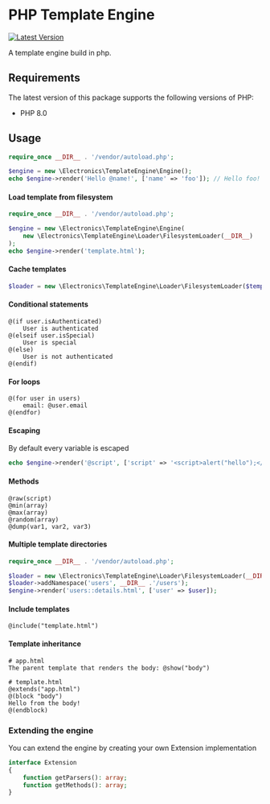 PHP Template Engine
======
[![Latest Version](https://img.shields.io/github/tag/martenweijer/php-template-engine.svg?style=flat-square)](https://github.com/martenweijer/php-template-engine/tags)

A template engine build in php.
## Requirements
The latest version of this package supports the following versions of PHP:
* PHP 8.0
## Usage
```php
require_once __DIR__ . '/vendor/autoload.php';

$engine = new \Electronics\TemplateEngine\Engine();
echo $engine->render('Hello @name!', ['name' => 'foo']); // Hello foo!
```
#### Load template from filesystem
```php
require_once __DIR__ . '/vendor/autoload.php';

$engine = new \Electronics\TemplateEngine\Engine(
    new \Electronics\TemplateEngine\Loader\FilesystemLoader(__DIR__)
);
echo $engine->render('template.html');
```
#### Cache templates
```php
$loader = new \Electronics\TemplateEngine\Loader\FilesystemLoader($templateDir, $cacheDir);
```
#### Conditional statements
```
@(if user.isAuthenticated)
    User is authenticated
@(elseif user.isSpecial)
    User is special
@(else)
    User is not authenticated
@(endif)
```
#### For loops
```
@(for user in users)
    email: @user.email
@(endfor)
```
#### Escaping
By default every variable is escaped
```php
echo $engine->render('@script', ['script' => '<script>alert("hello");</script>']); // &lt;script&gt;alert(&quot;hello&quot;);&lt;/script&gt;
```
#### Methods
```
@raw(script)
@min(array)
@max(array)
@random(array)
@dump(var1, var2, var3)
```
#### Multiple template directories
```php
require_once __DIR__ . '/vendor/autoload.php';

$loader = new \Electronics\TemplateEngine\Loader\FilesystemLoader(__DIR__);
$loader->addNamespace('users', __DIR__ .'/users');
$engine->render('users::details.html', ['user' => $user]);
```
#### Include templates
```
@include("template.html")
```
#### Template inheritance
```
# app.html
The parent template that renders the body: @show("body")
```
```
# template.html
@extends("app.html")
@(block "body")
Hello from the body!
@(endblock)
```
### Extending the engine
You can extend the engine by creating your own Extension implementation
```php
interface Extension
{
    function getParsers(): array;
    function getMethods(): array;
}
```